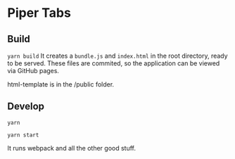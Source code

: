 # Piper Tabs

## Build

`yarn build`
It creates a `bundle.js` and `index.html` in the root directory, ready to be served. These files are commited, so the application can be viewed via GitHub pages.

html-template is in the /public folder.

## Develop

`yarn`

`yarn start`

It runs webpack and all the other good stuff.